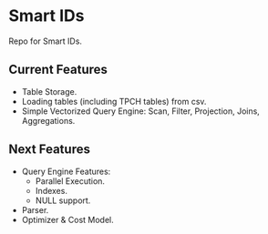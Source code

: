 # Smart IDs
Repo for Smart IDs.

## Current Features
* Table Storage.
* Loading tables (including TPCH tables) from csv.
* Simple Vectorized Query Engine: Scan, Filter, Projection, Joins, Aggregations.

## Next Features
* Query Engine Features:
  * Parallel Execution.
  * Indexes.
  * NULL support.
* Parser.
* Optimizer & Cost Model.
